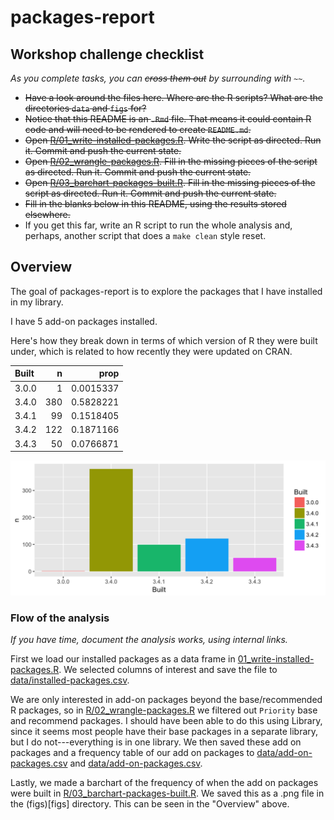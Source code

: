 
<!-- README.md is generated from README.Rmd. Please edit that file -->
packages-report
===============

Workshop challenge checklist
----------------------------

*As you complete tasks, you can ~~cross them out~~ by surrounding with `~~`.*

-   ~~Have a look around the files here. Where are the R scripts? What are the directories `data` and `figs` for?~~
-   ~~Notice that this README is an `.Rmd` file. That means it could contain R code and will need to be rendered to create `README.md`.~~
-   ~~Open [R/01\_write-installed-packages.R](R/01_write-installed-packages.R). Write the script as directed. Run it. Commit and push the current state.~~
-   ~~Open [R/02\_wrangle-packages.R](R/02_wrangle-packages.R). Fill in the missing pieces of the script as directed. Run it. Commit and push the current state.~~
-   ~~Open [R/03\_barchart-packages-built.R](R/03_barchart-packages-built.R). Fill in the missing pieces of the script as directed. Run it. Commit and push the current state.~~
-   ~~Fill in the blanks below in this README, using the results stored elsewhere.~~
-   If you get this far, write an R script to run the whole analysis and, perhaps, another script that does a `make clean` style reset.

Overview
--------

The goal of packages-report is to explore the packages that I have installed in my library.

I have 5 add-on packages installed.

Here's how they break down in terms of which version of R they were built under, which is related to how recently they were updated on CRAN.

| Built |    n|       prop|
|:------|----:|----------:|
| 3.0.0 |    1|  0.0015337|
| 3.4.0 |  380|  0.5828221|
| 3.4.1 |   99|  0.1518405|
| 3.4.2 |  122|  0.1871166|
| 3.4.3 |   50|  0.0766871|

![](figs/built-barchart.png)

### Flow of the analysis

*If you have time, document the analysis works, using internal links.*

First we load our installed packages as a data frame in [01\_write-installed-packages.R](R/01_write-installed-packages.R). We selected columns of interest and save the file to [data/installed-packages.csv](data/installed-packages.csv).

We are only interested in add-on packages beyond the base/recommended R packages, so in [R/02\_wrangle-packages.R](R/02_wrangle-packages.R) we filtered out `Priority` base and recommend packages. I should have been able to do this using Library, since it seems most people have their base packages in a separate library, but I do not---everything is in one library. We then saved these add on packages and a frequency table of our add on packages to [data/add-on-packages.csv](data/add-on-packages.csv) and [data/add-on-packages.csv](data/add-on-packages-freqtable.csv).

Lastly, we made a barchart of the frequency of when the add on packages were built in [R/03\_barchart-packages-built.R](R/03_barchart-packages-built.R). We saved this as a .png file in the (figs)\[figs\] directory. This can be seen in the "Overview" above.
